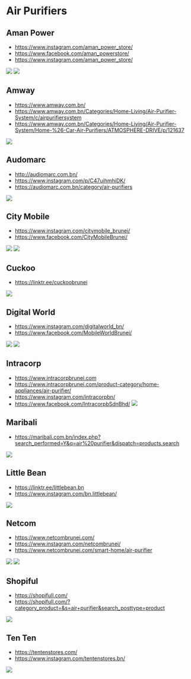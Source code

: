 # Air Purifiers

## Aman Power
- https://www.instagram.com/aman_power_store/
- https://www.facebook.com/aman_powerstore/
- https://www.instagram.com/aman_power_store/

![](air-purifiers/aman-power-1.jpeg)
![](air-purifiers/aman-power-2.jpeg)

## Amway
- https://www.amway.com.bn/
- https://www.amway.com.bn/Categories/Home-Living/Air-Purifier-System/c/airpurifiersystem
- https://www.amway.com.bn/Categories/Home-Living/Air-Purifier-System/Home-%26-Car-Air-Purifiers/ATMOSPHERE-DRIVE/p/121637

![](air-purifiers/amway-1.jpeg)

## Audomarc
- http://audiomarc.com.bn/
- https://www.instagram.com/p/C47uihmhiDK/
- https://audiomarc.com.bn/category/air-purifiers

![](air-purifiers/audiomarc-1.jpeg)

## City Mobile
- https://www.instagram.com/citymobile_brunei/
- https://www.facebook.com/CityMobileBrunei/

![](air-purifiers/citymobile-1.jpeg)
![](air-purifiers/citymobile-2.jpeg)

## Cuckoo
- https://linktr.ee/cuckoobrunei

![](air-purifiers/cuckoo-1.jpeg)

## Digital World
- https://www.instagram.com/digitalworld_bn/
- https://www.facebook.com/MobileWorldBrunei/

![](air-purifiers/digitalworld-1.jpeg)
![](air-purifiers/digitalworld-2.jpeg)

## Intracorp
- https://www.intracorpbrunei.com
- https://www.intracorpbrunei.com/product-category/home-appliances/air-purifier/
- https://www.instagram.com/intracorpbn/
- https://www.facebook.com/IntracorpbSdnBhd/
![](air-purifiers/intracorp-1.jpeg)

## Maribali
- https://maribali.com.bn/index.php?search_performed=Y&q=air%20purifier&dispatch=products.search

![](air-purifiers/maribali-1.jpeg)

## Little Bean
- https://linktr.ee/littlebean.bn
- https://www.instagram.com/bn.littlebean/

![](air-purifiers/littlebean-1.jpeg)

## Netcom
- https://www.netcombrunei.com/
- https://www.instagram.com/netcombrunei/
- https://www.netcombrunei.com/smart-home/air-purifier

![](air-purifiers/netcom-1.jpeg)
![](air-purifiers/netcom-2.jpeg)

## Shopiful
- https://shopifull.com/
- https://shopifull.com/?category_product=&s=air+purifier&search_posttype=product

![](air-purifiers/shopifull-1.jpeg)

## Ten Ten
- https://tentenstores.com/
- https://www.instagram.com/tentenstores.bn/

![](air-purifiers/tenten-1.jpeg)